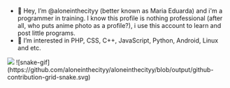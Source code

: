 - 👋 Hey, I’m @aloneinthecityy (better known as Maria Eduarda) and i'm a programmer in training. I know this profile is nothing professional 
(after all, who puts anime photo as a profile?), i use this account to learn and post little programs.
- 👀 I’m interested in PHP, CSS, C++, JavaScript, Python, Android, Linux and etc.



<a>
<img src="https://github.com/aloneinthecityy/aloneinthecityy/raw/output/github-contribution-grid-snake.svg">
  ![snake-gif](https://github.com/aloneinthecityy/aloneinthecityy/blob/output/github-contribution-grid-snake.svg)
  </a>
<!---
aloneinthecityy/aloneinthecityy is a ✨ special ✨ repository because its `README.md` (this file) appears on your GitHub profile.
You can click the Preview link to take a look at your changes.
--->



